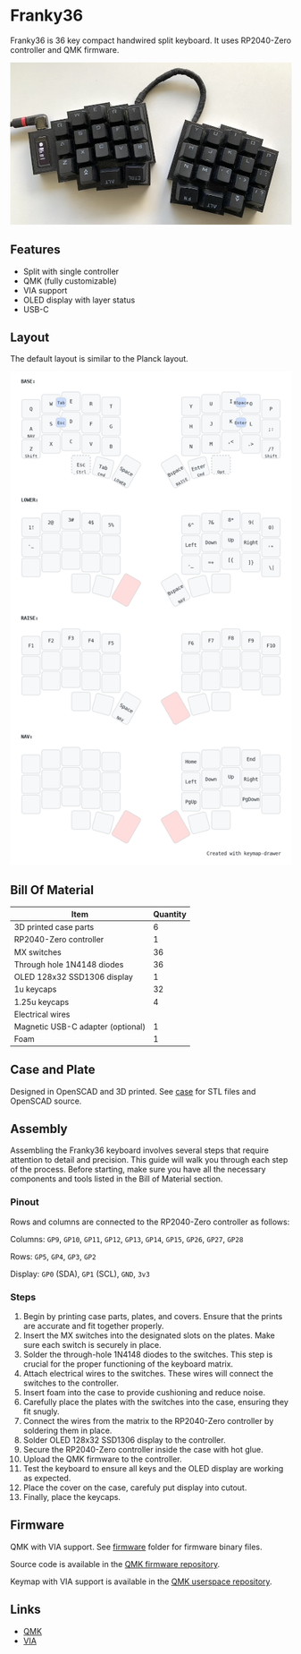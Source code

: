 # Franky36

Franky36 is 36 key compact handwired split keyboard.
It uses RP2040-Zero controller and QMK firmware.

![franky36](./docs/assets/franky36.jpg)

## Features

- Split with single controller
- QMK (fully customizable)
- VIA support
- OLED display with layer status
- USB-C

## Layout

The default layout is similar to the Planck layout.

![layout](./docs/assets/keymap.png)

## Bill Of Material

| Item                              | Quantity |
|-----------------------------------|----------|
| 3D printed case parts             | 6        |
| RP2040-Zero controller            | 1        |
| MX switches                       | 36       |
| Through hole 1N4148 diodes        | 36       |
| OLED 128x32 SSD1306 display       | 1        |
| 1u keycaps                        | 32       |
| 1.25u keycaps                     | 4        |
| Electrical wires                  |          |
| Magnetic USB-C adapter (optional) | 1        |
| Foam                              | 1        |

## Case and Plate

Designed in OpenSCAD and 3D printed. See [case](./case) for STL files and OpenSCAD source.

## Assembly

Assembling the Franky36 keyboard involves several steps that require attention to detail and precision.
This guide will walk you through each step of the process.
Before starting, make sure you have all the necessary components and tools listed in the Bill of Material section.

### Pinout

Rows and columns are connected to the RP2040-Zero controller as follows:

Columns: `GP9`, `GP10`, `GP11`, `GP12`, `GP13`, `GP14`, `GP15`, `GP26`, `GP27`, `GP28`

Rows: `GP5`, `GP4`, `GP3`, `GP2`

Display: `GP0` (SDA), `GP1` (SCL), `GND`, `3v3`

### Steps

1. Begin by printing case parts, plates, and covers. Ensure that the prints are accurate and fit together properly.
1. Insert the MX switches into the designated slots on the plates. Make sure each switch is securely in place.
1. Solder the through-hole 1N4148 diodes to the switches. This step is crucial for the proper functioning of the keyboard matrix.
1. Attach electrical wires to the switches. These wires will connect the switches to the controller.
1. Insert foam into the case to provide cushioning and reduce noise.
1. Carefully place the plates with the switches into the case, ensuring they fit snugly.
1. Connect the wires from the matrix to the RP2040-Zero controller by soldering them in place.
1. Solder OLED 128x32 SSD1306 display to the controller.
1. Secure the RP2040-Zero controller inside the case with hot glue.
1. Upload the QMK firmware to the controller.
1. Test the keyboard to ensure all keys and the OLED display are working as expected.
1. Place the cover on the case, carefuly put display into cutout.
1. Finally, place the keycaps.

## Firmware

QMK with VIA support. See [firmware](./firmware) folder for firmware binary files.

Source code is available in the [QMK firmware repository](https://github.com/avdyushin/qmk_firmware/tree/franky36).

Keymap with VIA support is available in the [QMK userspace repository](https://github.com/avdyushin/qmk_userspace/tree/franky36).
## Links

- [QMK](https://qmk.fm/)
- [VIA](https://caniusevia.com/)
